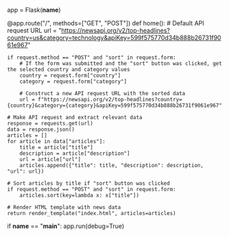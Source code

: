 app = Flask(__name__)

@app.route("/", methods=["GET", "POST"])
def home():
    # Default API request URL
    url = "https://newsapi.org/v2/top-headlines?country=us&category=technology&apiKey=599f575770d34b888b26731f9061e967"

    if request.method == "POST" and "sort" in request.form:
        # If the form was submitted and the "sort" button was clicked, get the selected country and category values
        country = request.form["country"]
        category = request.form["category"]

        # Construct a new API request URL with the sorted data
        url = f"https://newsapi.org/v2/top-headlines?country={country}&category={category}&apiKey=599f575770d34b888b26731f9061e967"

    # Make API request and extract relevant data
    response = requests.get(url)
    data = response.json()
    articles = []
    for article in data["articles"]:
        title = article["title"]
        description = article["description"]
        url = article["url"]
        articles.append({"title": title, "description": description, "url": url})

    # Sort articles by title if "sort" button was clicked
    if request.method == "POST" and "sort" in request.form:
        articles.sort(key=lambda x: x["title"])

    # Render HTML template with news data
    return render_template("index.html", articles=articles)

if __name__ == "__main__":
    app.run(debug=True)
